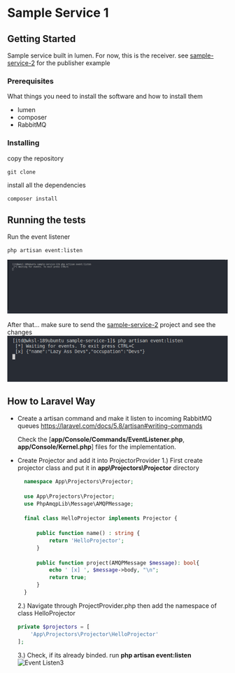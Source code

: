 # Sample Service 1

## Getting Started
Sample service built in lumen. For now, this is the receiver. see [sample-service-2](https://github.com/lazy-ass-devs/sample-service-2) for the publisher example

### Prerequisites

What things you need to install the software and how to install them
* lumen
* composer
* RabbitMQ

### Installing

copy the repository 
```
git clone
```

install all the dependencies
```
composer install
```

## Running the tests

Run the event listener
```
php artisan event:listen
```
![Event Listen](samples/1.png)

After that... make sure to send the [sample-service-2](https://github.com/lazy-ass-devs/sample-service-2) project and see the changes
![Event Listen2](samples/2.png)

## How to Laravel Way
- Create a artisan command and make it listen to incoming RabbitMQ queues https://laravel.com/docs/5.8/artisan#writing-commands
    
    Check the [**app/Console/Commands/EventListener.php**, **app/Console/Kernel.php**] files for the implementation.

- Create Projector and add it into ProjectorProvider
  1.) First create projector class and put it in **app\Projectors\Projector**     directory
  ```php
    namespace App\Projectors\Projector;
    
    use App\Projectors\Projector;
    use PhpAmqpLib\Message\AMQPMessage;
    
    final class HelloProjector implements Projector {
        
        public function name() : string {
            return 'HelloProjector';
        }
        
        public function project(AMQPMessage $message): bool{
            echo ' [x] ', $message->body, "\n";
            return true;
        }
    }
  ```

  2.) Navigate through ProjectProvider.php then add the namespace of class    HelloProjector
    ```php
    private $projectors = [
        'App\Projectors\Projector\HelloProjector'
    ];
    ```
    3.) Check, if its already binded. run **php artisan event:listen**
    ![Event Listen3](samples/3.png)

